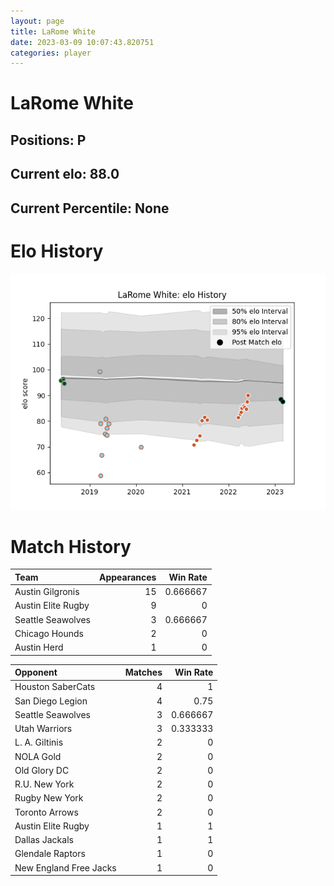 ```yaml
---  
layout: page  
title: LaRome White  
date: 2023-03-09 10:07:43.820751  
categories: player  
---
```

# LaRome White

## Positions: P

## Current elo: 88.0

## Current Percentile: None

# Elo History


![elo history](history_LaRomeWhite.png)
# Match History


| Team               |   Appearances |   Win Rate |
|:-------------------|--------------:|-----------:|
| Austin Gilgronis   |            15 |   0.666667 |
| Austin Elite Rugby |             9 |   0        |
| Seattle Seawolves  |             3 |   0.666667 |
| Chicago Hounds     |             2 |   0        |
| Austin Herd        |             1 |   0        |

| Opponent               |   Matches |   Win Rate |
|:-----------------------|----------:|-----------:|
| Houston SaberCats      |         4 |   1        |
| San Diego Legion       |         4 |   0.75     |
| Seattle Seawolves      |         3 |   0.666667 |
| Utah Warriors          |         3 |   0.333333 |
| L. A. Giltinis         |         2 |   0        |
| NOLA Gold              |         2 |   0        |
| Old Glory DC           |         2 |   0        |
| R.U. New York          |         2 |   0        |
| Rugby New York         |         2 |   0        |
| Toronto Arrows         |         2 |   0        |
| Austin Elite Rugby     |         1 |   1        |
| Dallas Jackals         |         1 |   1        |
| Glendale Raptors       |         1 |   0        |
| New England Free Jacks |         1 |   0        |
